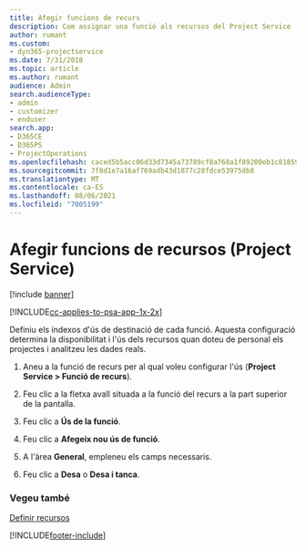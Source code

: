 ```yaml
---
title: Afegir funcions de recurs
description: Com assignar una funció als recursos del Project Service
author: rumant
ms.custom:
- dyn365-projectservice
ms.date: 7/31/2018
ms.topic: article
ms.author: rumant
audience: Admin
search.audienceType:
- admin
- customizer
- enduser
search.app:
- D365CE
- D365PS
- ProjectOperations
ms.openlocfilehash: caced5b5acc06d33d7345a73789cf8a768a1f89200eb1c8185909acece47b38f
ms.sourcegitcommit: 7f8d1e7a16af769adb43d1877c28fdce53975db8
ms.translationtype: MT
ms.contentlocale: ca-ES
ms.lasthandoff: 08/06/2021
ms.locfileid: "7005199"
---
```

# <a name="add-resource-roles-project-service"></a>Afegir funcions de recursos (Project Service)

[!include [banner](../includes/psa-now-project-operations.md)]

[!INCLUDE[cc-applies-to-psa-app-1x-2x](../includes/cc-applies-to-psa-app-1x-2x.md)]

Definiu els índexos d'ús de destinació de cada funció. Aquesta configuració determina la disponibilitat i l'ús dels recursos quan doteu de personal els projectes i analitzeu les dades reals.  
  
1.  Aneu a la funció de recurs per al qual voleu configurar l'ús (**Project Service > Funció de recurs**).  
  
2.  Feu clic a la fletxa avall situada a la funció del recurs a la part superior de la pantalla.  
  
3.  Feu clic a **Ús de la funció**.  
  
4.  Feu clic a **Afegeix nou ús de funció**.  
  
5.  A l'àrea **General**, empleneu els camps necessaris.  
  
6.  Feu clic a **Desa** o **Desa i tanca**.  
  
### <a name="see-also"></a>Vegeu també  
 [Definir recursos](../psa/set-up-resources.md)


[!INCLUDE[footer-include](../includes/footer-banner.md)]